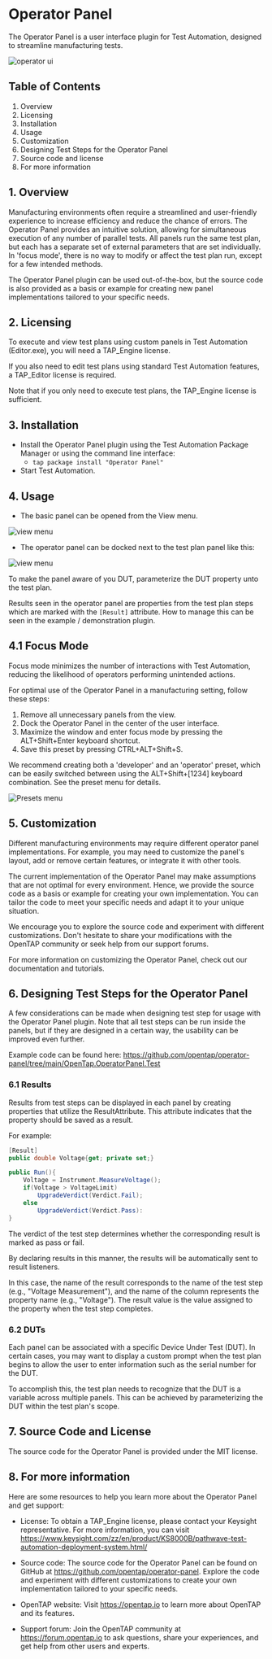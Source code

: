 # Operator Panel

The Operator Panel is a user interface plugin for Test Automation, designed to streamline manufacturing tests.

![operator ui](./images/operator-ui.png)

## Table of Contents

1. Overview
2. Licensing
3. Installation
4. Usage
5. Customization
6. Designing Test Steps for the Operator Panel
7. Source code and license
8. For more information


## 1. Overview

Manufacturing environments often require a streamlined and user-friendly experience to increase efficiency and reduce the chance of errors. The Operator Panel provides an intuitive solution, allowing for simultaneous execution of any number of parallel tests. All panels run the same test plan, but each has a separate set of external parameters that are set individually. In 'focus mode', there is no way to modify or affect the test plan run, except for a few intended methods.

The Operator Panel plugin can be used out-of-the-box, but the source code is also provided as a basis or example for creating new panel implementations tailored to your specific needs.


## 2. Licensing

To execute and view test plans using custom panels in Test Automation (Editor.exe), you will need a TAP_Engine license.

If you also need to edit test plans using standard Test Automation features, a TAP_Editor license is required.

Note that if you only need to execute test plans, the TAP_Engine license is sufficient.

## 3. Installation

- Install the Operator Panel plugin using the Test Automation Package Manager or using the command line interface:
  - `tap package install "Operator Panel"`
- Start Test Automation.

## 4. Usage
- The basic panel can be opened from the View menu.

![view menu](./images/view-menu.png)

- The operator panel can be docked next to the test plan panel like this:

![view menu](./images/operator-test-plan.png)


To make the panel aware of you DUT, parameterize the DUT property unto the test plan.

Results seen in the operator panel are properties from the test plan steps which are marked with the `[Result]` attribute. How to manage this can be seen in the example / demonstration plugin.

## 4.1 Focus Mode

Focus mode minimizes the number of interactions with Test Automation, reducing the likelihood of operators performing unintended actions.

For optimal use of the Operator Panel in a manufacturing setting, follow these steps:

1. Remove all unnecessary panels from the view.
2. Dock the Operator Panel in the center of the user interface.
3. Maximize the window and enter focus mode by pressing the ALT+Shift+Enter keyboard shortcut.
4. Save this preset by pressing CTRL+ALT+Shift+S.

We recommend creating both a 'developer' and an 'operator' preset, which can be easily switched between using the ALT+Shift+[1234] keyboard combination. See the preset menu for details.

![Presets menu](./images/presets-view.png)


## 5. Customization
Different manufacturing environments may require different operator panel implementations. For example, you may need to customize the panel's layout, add or remove certain features, or integrate it with other tools.

The current implementation of the Operator Panel may make assumptions that are not optimal for every environment. Hence, we provide the source code as a basis or example for creating your own implementation. You can tailor the code to meet your specific needs and adapt it to your unique situation.

We encourage you to explore the source code and experiment with different customizations. Don't hesitate to share your modifications with the OpenTAP community or seek help from our support forums.

For more information on customizing the Operator Panel, check out our documentation and tutorials.

## 6. Designing Test Steps for the Operator Panel

A few considerations can be made when designing test step for usage with the Operator Panel plugin. 
Note that all test steps can be run inside the panels, but if they are designed in a certain way, the usability can be improved even further.

Example code can be found here: https://github.com/opentap/operator-panel/tree/main/OpenTap.OperatorPanel.Test

### 6.1 Results

Results from test steps can be displayed in each panel by creating properties that utilize the ResultAttribute. This attribute indicates that the property should be saved as a result.

For example:
```cs
[Result]
public double Voltage{get; private set;}

public Run(){
    Voltage = Instrument.MeasureVoltage();
    if(Voltage > VoltageLimit)
        UpgradeVerdict(Verdict.Fail);
    else
        UpgradeVerdict(Verdict.Pass):
}
```
The verdict of the test step determines whether the corresponding result is marked as pass or fail.

By declaring results in this manner, the results will be automatically sent to result listeners.

In this case, the name of the result corresponds to the name of the test step (e.g., "Voltage Measurement"), and the name of the column represents the property name (e.g., "Voltage"). The result value is the value assigned to the property when the test step completes.

### 6.2 DUTs

Each panel can be associated with a specific Device Under Test (DUT). In certain cases, you may want to display a custom prompt when the test plan begins to allow the user to enter information such as the serial number for the DUT.

To accomplish this, the test plan needs to recognize that the DUT is a variable across multiple panels. This can be achieved by parameterizing the DUT within the test plan's scope.

## 7. Source Code and License
The source code for the Operator Panel is provided under the MIT license.

## 8. For more information
Here are some resources to help you learn more about the Operator Panel and get support:

- License: To obtain a TAP_Engine license, please contact your Keysight representative. For more information, you can visit https://www.keysight.com/zz/en/product/KS8000B/pathwave-test-automation-deployment-system.html/ 

- Source code: The source code for the Operator Panel can be found on GitHub at https://github.com/opentap/operator-panel. Explore the code and experiment with different customizations to create your own implementation tailored to your specific needs.

- OpenTAP website: Visit https://opentap.io to learn more about OpenTAP and its features.

- Support forum: Join the OpenTAP community at https://forum.opentap.io to ask questions, share your experiences, and get help from other users and experts.
